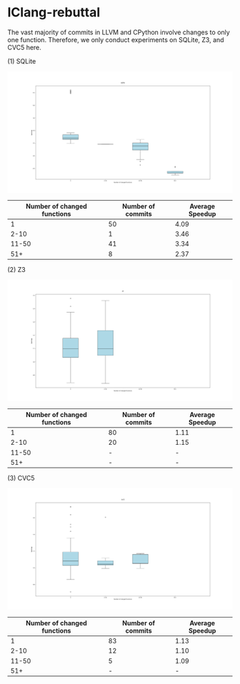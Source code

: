 # IClang-rebuttal

The vast majority of commits in LLVM and CPython involve changes to only one function. Therefore, we only conduct experiments on SQLite, Z3, and CVC5 here.

(1) SQLite

![SQLite](./SQLite.png)

| Number of changed functions | Number of commits | Average Speedup |
| --------------------------- | ----------------- | --------------- |
| 1                           | 50                | 4.09            |
| 2-10                        | 1                 | 3.46            |
| 11-50                       | 41                | 3.34            |
| 51+                         | 8                 | 2.37            |

(2) Z3

![Z3](./Z3.png)

| Number of changed functions | Number of commits | Average Speedup |
| --------------------------- | ----------------- | --------------- |
| 1                           | 80                | 1.11            |
| 2-10                        | 20                | 1.15            |
| 11-50                       | -                 | -               |
| 51+                         | -                 | -               |

(3) CVC5

![CVC5](./CVC5.png)

| Number of changed functions | Number of commits | Average Speedup |
| --------------------------- | ----------------- | --------------- |
| 1                           | 83                | 1.13            |
| 2-10                        | 12                | 1.10            |
| 11-50                       | 5                 | 1.09            |
| 51+                         | -                 | -               |